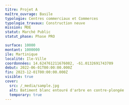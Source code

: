 ```yaml
---
titre: Projet A
maître_ouvrage: Basile
typologie: Centres commerciaux et Commerces
typologie_travaux: Construction neuve
mission: MOE
statut: Marché Public
statut_phase: Phase PRO

surface: 10000
montant: 1000000
ile: Martinique
localité: Ile-Ville
coordonnées: 14.624761211676082, -61.0132691743709
debut: 2022-06-01T00:00:00.000Z
fin: 2023-12-01T00:00:00.000Z
visible: true
cover:
  src: /_media/sample.jpg
  alt: Batiment blanc entouré d'arbre en contre-plongée
  temporary: true
---
```






